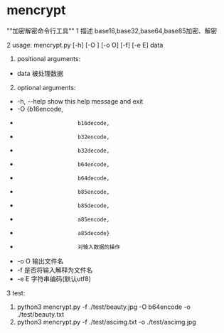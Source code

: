 # mencrypt
""加密解密命令行工具""
1 描述
base16,base32,base64,base85加密、解密

2 usage: mencrypt.py [-h] [-O ] [-o O] [-f] [-e E] data

1. positional arguments:
  * data                  被处理数据

2. optional arguments:
* -h, --help            show this help message and exit
* -O                    {b16encode,
*                        b16decode,
*                        b32encode,
*                        b32decode,
*                        b64encode,
*                        b64decode,
*                        b85encode,
*                        b85decode,
*                        a85encode,
*                        a85decode}
*                        对输入数据的操作
*  -o O                  输出文件名
*  -f                    是否将输入解释为文件名
*  -e E                  字符串编码(默认utf8)

3 test:
1. python3 mencrypt.py -f ./test/beauty.jpg -O b64encode -o ./test/beauty.txt
2. python3 mencrypt.py -f ./test/ascimg.txt -o ./test/ascimg.jpg